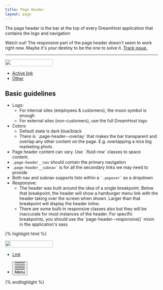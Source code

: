 ```yaml
---
title: Page Header
layout: page
---
```


<p class="t-5">The page header is the bar at the top of every DreamHost application that contains the logo and navigation</p>

<p class="alert alert--error">Watch out! The responsive part of the page header doesn't seem to work right now. Maybe it's <em>your</em> destiny to be the one to solve it. <a href="https://github.com/dreamhost/dreamhost.css/issues/73">Track issue.</a>

<hr />

<div class="page-header m-bottom">
	<div class="page-header__container">
		<a class="page-header__logo w-100" href="/dreamhost.css/"><img src="https://www.dreamhost.com/assets/images/logo.dreamhost.white.svg" width="157" height="23"></a>
		<ul class="page-header__nav page-header__only-show-large">
			<li><a href="/dreamhost.css/sass/variables" class="page-header__nav-link is-active">Active link</a></li>
			<li><a href="/dreamhost.css/typography" class="page-header__nav-link">Other</a></li>
		</ul>
	</div>
</div>

## Basic guidelines
<ul class="list list--disc m-bottom-2">
	<li>Logo:
		<ul class="list list--disc">
			<li>For internal sites (employees & customers), the moon symbol is enough</li>
			<li>For external sites (non-customers), use the full DreamHost logo</li>
		</ul>
	</li>
	<li>Colors:
		<ul class="list list--disc">
			<li>Default state is dark blue/black</li>
			<li>There is `.page-header--overlay` that makes the bar transparent and overlap any other content on the page. E.g. overlapping a nice big marketing photo</li>
		</ul>
	</li>
	<li>Page header content can vary. Use `.fluid-row` classes to space content.</li>
	<li><code>.page-header__nav</code> should contain the primary navigation</li>
	<li><code>.page-header__subnav`</code> is for all the secondary links we may need to provide</li>
	<li>Both nav and subnav supports lists within a <code>`.popover`</code> as a dropdown</li>
	<li>Responsive:
		<ul class="list list--disc">
			<li>The header was built around the idea of a single breakpoint. Below that breakpoint, the header will show a hamburger menu link with the header taking over the screen when shown. Larger than that breakpoint will display the header inline.</li>
			<li>There are some built-in responsive classes also but they will be inaccurate for most instances of the header. For specific breakpoints, you should use the `page-header--responsive()` mixin in the application's sass</li>
		</ul>
	</li>
</ul>

{% highlight html %}
<div class="page-header (page-header--responsive-[s/m/l])">
	<div class="page-header__container">
		<a class="page-header__logo" href="//www.dreamhost.com"><img src="https://www.dreamhost.com/assets/images/logo.dreamhost.white.svg" width="157" height="23"></a>
		<ul class="page-header__nav page-header__only-show-large">
			<li><a class="page-header__nav-link is-active" href="#">Link</a></li>
		</ul>
		<ul class="page-header__subnav page-header__only-show-small t-right">
			<li><button class="page-header__subnav-link js-toggle-mobile-menu">
				<svg class="icon icon-hamburger" viewBox="0 0 24 18">
					<path d="M0 5.9L0 7.1C0 7.1 0 7.1 0 7.1L24 7.1C24 7.1 24 7.1 24 7.1L24 5.9C24 5.9 24 5.9 24 5.9L0 5.9C0 5.9 0 5.9 0 5.9ZM0 0.9L0 2.1C0 2.1 0 2.1 0 2.1L24 2.1C24 2.1 24 2.1 24 2.1L24 0.9C24 0.9 24 0.9 24 0.9L0 0.9C0 0.9 0 0.9 0 0.9ZM0 15.9L0 17.1C0 17.1 0 17.1 0 17.1L24 17.1C24 17.1 24 17.1 24 17.1L24 15.9C24 15.9 24 15.9 24 15.9L0 15.9C0 15.9 0 15.9 0 15.9ZM0 12.2C0 12.2 24 12.2 24 12.2L24 10.9C24 10.9 0 10.9 0 10.9L0 12.2Z"></path>
				</svg><!-*remove whitespace
				-->Menu
			</button></li>
		</ul>
	</div>
</div>
{% endhighlight %}



